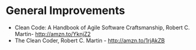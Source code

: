 General Improvements
====================

- Clean Code: A Handbook of Agile Software Craftsmanship, Robert C. Martin- http://amzn.to/YknjZ2
- The Clean Coder, Robert C. Martin - http://amzn.to/1rjAkZB
